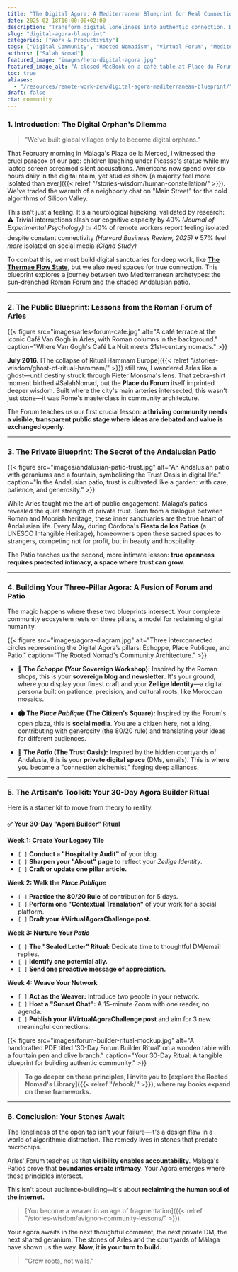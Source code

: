 ```yaml
---
title: "The Digital Agora: A Mediterranean Blueprint for Real Connection"
date: 2025-02-18T10:00:00+02:00
description: "Transform digital loneliness into authentic connection. Discover how ancient Roman forums and Andalusian patios inspire a new paradigm for building a thriving online community."
slug: "digital-agora-blueprint"
categories: ["Work & Productivity"]
tags: ["Digital Community", "Rooted Nomadism", "Virtual Forum", "Mediterranean Wisdom", "Authenticity", "Community Building for Remote Workers", "Digital Agora"]
authors: ["Salah Nomad"]
featured_image: "images/hero-digital-agora.jpg"
featured_image_alt: "A closed MacBook on a café table at Place du Forum, Arles, with steaming mint tea and handwritten notes under golden hour lighting."
toc: true
aliases:
  - "/resources/remote-work-zen/digital-agora-mediterranean-blueprint/"
draft: false
cta: community
---
```


### 1. Introduction: The Digital Orphan's Dilemma

> "We've built global villages only to become digital orphans."

That February morning in Málaga's Plaza de la Merced, I witnessed the cruel paradox of our age: children laughing under Picasso's statue while my laptop screen screamed silent accusations. Americans now spend over six hours daily in the digital realm, yet studies show [a majority feel more isolated than ever]({{< relref "/stories-wisdom/human-constellation/" >}}). We've traded the warmth of a neighborly chat on "Main Street" for the cold algorithms of Silicon Valley.

This isn't just a feeling. It's a neurological hijacking, validated by research:
⚠️ Trivial interruptions slash our cognitive capacity by 40% *(Journal of Experimental Psychology)*
📉 40% of remote workers report feeling isolated despite constant connectivity *(Harvard Business Review, 2025)*
💔 57% feel *more* isolated on social media *(Cigna Study)*

To combat this, we must build digital sanctuaries for deep work, like **[The Thermae Flow State](/work-productivity/thermae-flow-state-deep-work/)**, but we also need spaces for true connection. This blueprint explores a journey between two Mediterranean archetypes: the sun-drenched Roman Forum and the shaded Andalusian patio.

---

### 2. The Public Blueprint: Lessons from the Roman Forum of Arles

{{< figure src="images/arles-forum-cafe.jpg" alt="A café terrace at the iconic Café Van Gogh in Arles, with Roman columns in the background." caption="Where Van Gogh's Café La Nuit meets 21st-century nomads." >}}

**July 2016.** [The collapse of Ritual Hammam Europe]({{< relref "/stories-wisdom/ghost-of-ritual-hammam/" >}}) still raw, I wandered Arles like a ghost—until destiny struck through Pieter Monsma's lens. That zebra-shirt moment birthed #SalahNomad, but the **Place du Forum** itself imprinted deeper wisdom. Built where the city's main arteries intersected, this wasn't just stone—it was Rome's masterclass in community architecture.

The Forum teaches us our first crucial lesson: **a thriving community needs a visible, transparent public stage where ideas are debated and value is exchanged openly.**

---

### 3. The Private Blueprint: The Secret of the Andalusian Patio

{{< figure src="images/andalusian-patio-trust.jpg" alt="An Andalusian patio with geraniums and a fountain, symbolizing the Trust Oasis in digital life." caption="In the Andalusian patio, trust is cultivated like a garden: with care, patience, and generosity." >}}

While Arles taught me the art of public engagement, Málaga’s patios revealed the quiet strength of private trust. Born from a dialogue between Roman and Moorish heritage, these inner sanctuaries are the true heart of Andalusian life. Every May, during Córdoba's **Fiesta de los Patios** (a UNESCO Intangible Heritage), homeowners open these sacred spaces to strangers, competing not for profit, but in beauty and hospitality.

The Patio teaches us the second, more intimate lesson: **true openness requires protected intimacy, a space where trust can grow.**

---

### 4. Building Your Three-Pillar Agora: A Fusion of Forum and Patio

The magic happens where these two blueprints intersect. Your complete community ecosystem rests on three pillars, a model for reclaiming digital humanity.

{{< figure src="images/agora-diagram.jpg" alt="Three interconnected circles representing the Digital Agora’s pillars: Échoppe, Place Publique, and Patio." caption="The Rooted Nomad's Community Architecture." >}}

*   **🏺 The *Échoppe* (Your Sovereign Workshop):** Inspired by the Roman shops, this is your **sovereign blog and newsletter**. It's your ground, where you display your finest craft and your **Zellige Identity**—a digital persona built on patience, precision, and cultural roots, like Moroccan mosaics.

*   **🏟️ The *Place Publique* (The Citizen's Square):** Inspired by the Forum's open plaza, this is **social media**. You are a citizen here, not a king, contributing with generosity (the 80/20 rule) and translating your ideas for different audiences.

*   **🌿 The *Patio* (The Trust Oasis):** Inspired by the hidden courtyards of Andalusia, this is your **private digital space** (DMs, emails). This is where you become a "connection alchemist," forging deep alliances.

---

### 5. The Artisan's Toolkit: Your 30-Day Agora Builder Ritual

Here is a starter kit to move from theory to reality.

#### ✅ Your 30-Day "Agora Builder" Ritual

**Week 1: Create Your Legacy Tile**
*   `[ ]` **Conduct a "Hospitality Audit"** of your blog.
*   `[ ]` **Sharpen your "About" page** to reflect your *Zellige Identity*.
*   `[ ]` **Craft or update one pillar article.**

**Week 2: Walk the *Place Publique***
*   `[ ]` **Practice the 80/20 Rule** of contribution for 5 days.
*   `[ ]` **Perform one "Contextual Translation"** of your work for a social platform.
*   `[ ]` **Draft your #VirtualAgoraChallenge post.**

**Week 3: Nurture Your *Patio***
*   `[ ]` **The "Sealed Letter" Ritual:** Dedicate time to thoughtful DM/email replies.
*   `[ ]` **Identify one potential ally.**
*   `[ ]` **Send one proactive message of appreciation.**

**Week 4: Weave Your Network**
*   `[ ]` **Act as the Weaver:** Introduce two people in your network.
*   `[ ]` **Host a "Sunset Chat":** A 15-minute Zoom with one reader, no agenda.
*   `[ ]` **Publish your #VirtualAgoraChallenge post** and aim for 3 new meaningful connections.

{{< figure src="images/forum-builder-ritual-mockup.jpg" alt="A handcrafted PDF titled '30-Day Forum Builder Ritual' on a wooden table with a fountain pen and olive branch." caption="Your 30-Day Ritual: A tangible blueprint for building authentic community." >}}

> **To go deeper on these principles, I invite you to [explore the Rooted Nomad's Library]({{< relref "/ebook/" >}}), where my books expand on these frameworks.**

---

### 6. Conclusion: Your Stones Await

The loneliness of the open tab isn't your failure—it's a design flaw in a world of algorithmic distraction. The remedy lives in stones that predate microchips.

Arles' Forum teaches us that **visibility enables accountability**. Málaga's Patios prove that **boundaries create intimacy**. Your Agora emerges where these principles intersect.

This isn't about audience-building—it's about **reclaiming the human soul of the internet.**

> [You become a weaver in an age of fragmentation]({{< relref "/stories-wisdom/avignon-community-lessons/" >}}).

Your agora awaits in the next thoughtful comment, the next private DM, the next shared geranium. The stones of Arles and the courtyards of Málaga have shown us the way. **Now, it is your turn to build.**

> "Grow roots, not walls."